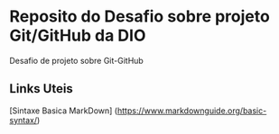 # Reposito do Desafio sobre projeto Git/GitHub da DIO
Desafio de projeto sobre Git-GitHub

## Links Uteis
[Sintaxe Basica MarkDown] (https://www.markdownguide.org/basic-syntax/)
